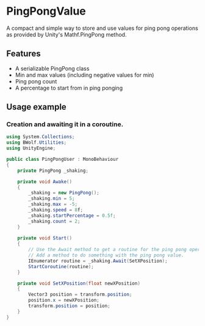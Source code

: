# PingPongValue 

A compact and simple way to store and use values for ping pong operations 
as provided by Unity's Mathf.PingPong method.

## Features
- A serializable PingPong class
- Min and max values (including negative values for min)
- Ping pong count
- A percentage to start from in ping ponging

## Usage example
### Creation and awaiting it in a coroutine.
```c#
using System.Collections;
using BWolf.Utilities;
using UnityEngine;

public class PingPongUser : MonoBehaviour
{
    private PingPong _shaking;

    private void Awake()
    {
        _shaking = new PingPong();
        _shaking.min = 5;
        _shaking.max = -5;
        _shaking.speed = 8f;
        _shaking.startPercentage = 0.5f;
        _shaking.count = 2;
    }
   
    private void Start()
    {
        // Use the Await method to get a routine for the ping pong operation.
        // Add a method to do something with the ping pong value. 
        IEnumerator routine = _shaking.Await(SetXPosition);
        StartCoroutine(routine);
    }

    private void SetXPosition(float newXPosition)
    {
        Vector3 position = transform.position;
        position.x = newXPosition;
        transform.position = position;
    }
}
```
